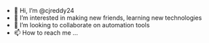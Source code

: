 - 👋 Hi, I’m @cjreddy24
- 👀 I’m interested in making new friends, learning new technologies
- 💞️ I’m looking to collaborate on automation tools
- 📫 How to reach me ...

<!---
cjreddy24/cjreddy24 is a ✨ special ✨ repository because its `README.md` (this file) appears on your GitHub profile.
You can click the Preview link to take a look at your changes.
--->
